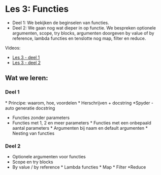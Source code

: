 # Les 3: Functies

* Deel 1: We bekijken de beginselen van functies.
* Deel 2: We gaan nog wat dieper in op functie. We bespreken optionele argumenten, scope, try blocks, argumenten doorgeven by value of by reference, lambda functies en tenslotte nog map, filter en reduce.

Videos: 
* [Les 3 - deel 1](https://www.youtube.com/watch?v=F6scBHNIydI "Les 3 - deel 1")
* [Les 3 - deel 2](https://www.youtube.com/watch?v=gGfoHZj8b7w "Les 3 - deel 2")

## Wat we leren:
### Deel 1
*​ Principe: waarom, hoe, voordelen
*​ Herschrijven + docstring
*​ Spyder - auto generatie docstring
* Functies zonder parameters
* Functies met 1, 2 en meer parameters
*​ Functies met een onbepaald aantal parameters
*​ Argumenten bij naam en default argumenten
*​ Nesting van functies

### Deel 2
* Optionele argumenten voor functies
* Scope en try blocks
* By value / by reference
*​ Lambda functies
*​ Map
*​ Filter
*​ Reduce
